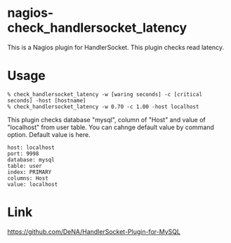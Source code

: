 # nagios-check_handlersocket_latency


This is a Nagios plugin for HandlerSocket. This plugin checks read latency. 

# Usage 

```
% check_handlersocket_latency -w [waring seconds] -c [critical seconds] -host [hostname]
% check_handlersocket_latency -w 0.70 -c 1.00 -host localhost
```

This plugin checks database "mysql", column of "Host" and value of "localhost" from user table.
You can cahnge default value by command option.
Default value is here.

```
host: localhost
port: 9998
database: mysql
table: user
index: PRIMARY
columns: Host
value: localhost
```

# Link


https://github.com/DeNA/HandlerSocket-Plugin-for-MySQL
